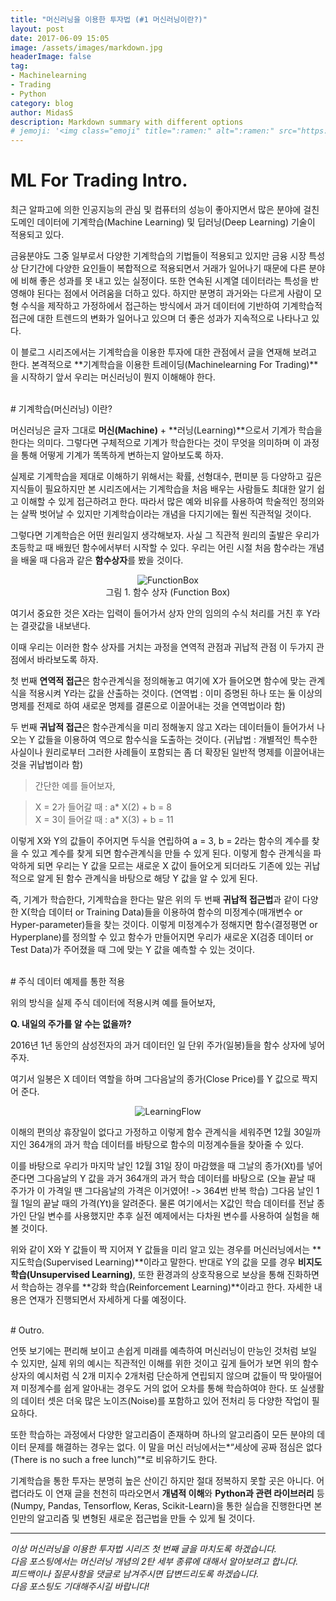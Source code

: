 ```yaml
---
title: "머신러닝을 이용한 투자법 (#1 머신러닝이란?)"
layout: post
date: 2017-06-09 15:05
image: /assets/images/markdown.jpg
headerImage: false
tag:
- Machinelearning
- Trading
- Python
category: blog
author: MidasS
description: Markdown summary with different options
# jemoji: '<img class="emoji" title=":ramen:" alt=":ramen:" src="https://assets.github.com/images/icons/emoji/unicode/1f35c.png" height="20" width="20" align="absmiddle">'
---
```


# ML For Trading Intro.

최근 알파고에 의한 인공지능의 관심 및 컴퓨터의 성능이 좋아지면서 많은 분야에 걸친 도메인 데이터에 기계학습(Machine Learning) 및 딥러닝(Deep Learning) 기술이 적용되고 있다.

 금융분야도 그중 일부로서 다양한 기계학습의 기법들이 적용되고 있지만 금융 시장 특성상 단기간에 다양한 요인들이 복합적으로 적용되면서 거래가 일어나기 때문에 다른 분야에 비해 좋은 성과를 못 내고 있는 실정이다. 또한 연속된 시계열 데이터라는 특성을 반영해야 된다는 점에서 어려움을 더하고 있다.
 하지만 분명히 과거와는 다르게 사람이 모형 수식을 제작하고 가정하에서 접근하는 방식에서 과거 데이터에 기반하여 기계학습적 접근에 대한 트렌드의 변화가 일어나고 있으며 더 좋은 성과가 지속적으로 나타나고 있다.

 이 블로그 시리즈에서는 기계학습을 이용한 투자에 대한 관점에서 글을 연재해 보려고 한다.
본격적으로 **기계학습을 이용한 트레이딩(Machinelearning For Trading)**을 시작하기 앞서 우리는 머신러닝이 뭔지 이해해야 한다.

<br/>
# 기계학습(머신러닝) 이란?

머신러닝은 글자 그대로 **머신(Machine)** + **러닝(Learning)**으로서 기계가 학습을 한다는 의미다.
그렇다면 구체적으로 기계가 학습한다는 것이 무엇을 의미하며 이 과정을 통해 어떻게 기계가 똑똑하게 변하는지 알아보도록 하자.

 실제로 기계학습을 제대로 이해하기 위해서는 확률, 선형대수, 편미분 등 다양하고 깊은 지식들이 필요하지만 본 시리즈에서는 기계학습을 처음 배우는 사람들도 최대한 알기 쉽고 이해할 수 있게 접근하려고 한다. 따라서 많은 예와 비유를 사용하여 학술적인 정의와는 살짝 벗어날 수 있지만 기계학습이라는 개념을 다지기에는 훨씬 직관적일 것이다.

 그렇다면 기계학습은 어떤 원리일지 생각해보자. 사실 그 직관적 원리의 출발은 우리가 초등학교 때 배웠던 함수에서부터 시작할 수 있다.  우리는 어린 시절 처음 함수라는 개념을 배울 때 다음과 같은 **함수상자**를 봤을 것이다.
<div align="center">
    <figure>
        <img src="{{ site.url }}/assets/images/blog/MLForTrading/FunctionBox.png"  alt="FunctionBox" />
        <figcaption>그림 1. 함수 상자 (Function Box) </figcaption>
    </figure>
</div>


여기서 중요한 것은 X라는 입력이 들어가서 상자 안의 임의의 수식 처리를 거친 후 Y라는 결괏값을 내보낸다.

이때 우리는 이러한 함수 상자를 거치는 과정을 연역적 관점과 귀납적 관점 이 두가지 관점에서 바라보도록 하자.

 첫 번째 **연역적 접근**은 함수관계식을 정의해놓고 여기에 X가 들어오면 함수에 맞는 관계식을 적용시켜 Y라는 값을 산출하는 것이다.
(연역법 : 이미 증명된 하나 또는 둘 이상의 명제를 전제로 하여 새로운 명제를 결론으로 이끌어내는 것을 연역법이라 함)

 두 번째 **귀납적 접근**은 함수관계식을 미리 정해놓지 않고 X라는 데이터들이 들어가서 나오는 Y 값들을 이용하여 역으로 함수식을 도출하는 것이다.
(귀납법 : 개별적인 특수한 사실이나 원리로부터 그러한 사례들이 포함되는 좀 더 확장된 일반적 명제를 이끌어내는 것을 귀납법이라 함)

> 간단한 예를 들어보자,

> X = 2가 들어갈 때 : a* X(2) + b = 8<br/>
> X = 3이 들어갈 때 : a* X(3) + b = 11

 이렇게 X와 Y의 값들이 주어지면 두식을 연립하여 a = 3, b = 2라는 함수의 계수를 찾을 수 있고 계수를 찾게 되면 함수관계식을 만들 수 있게 된다.
이렇게 함수 관계식을 파악하게 되면 우리는 Y 값을 모르는 새로운 X 값이 들어오게 되더라도 기존에 있는 귀납적으로 알게 된 함수 관계식을 바탕으로 해당 Y 값을 알 수 있게 된다.

 즉, 기계가 학습한다, 기계학습을 한다는 말은 위의 두 번째 **귀납적 접근법**과 같이 다양한 X(학습 데이터 or Training Data)들을 이용하여 함수의 미정계수(매개변수 or Hyper-parameter)들을 찾는 것이다.
이렇게 미정계수가 정해지면 함수(결정평면 or Hyperplane)를 정의할 수 있고 함수가 만들어지면 우리가 새로운 X(검증 데이터 or Test Data)가 주어졌을 때 그에 맞는 Y 값을 예측할 수 있는 것이다.

<br/>
# 주식 데이터 예제를 통한 적용

위의 방식을 실제 주식 데이터에 적용시켜 예를 들어보자,

**Q. 내일의 주가를 알 수는 없을까?**

2016년 1년 동안의 삼성전자의 과거 데이터인 일 단위 주가(일봉)들을 함수 상자에 넣어주자.

여기서 일봉은 X 데이터 역할을 하며 그다음날의 종가(Close Price)를 Y 값으로 짝지어 준다.

<div align="center">
        <img src="{{ site.url }}/assets/images/Blog/MLForTrading/LearningFlow.png" alt="LearningFlow" />
</div>


이해의 편의상 휴장일이 없다고 가정하고 이렇게 함수 관계식을 세워주면 12월 30일까지인 364개의 과거 학습 데이터를 바탕으로 함수의 미정계수들을 찾아줄 수 있다.

 이를 바탕으로 우리가 마지막 날인 12월 31일 장이 마감했을 때 그날의 종가(Xt)를 넣어준다면 그다음날의 Y 값을 과거 364개의 과거 학습 데이터를 바탕으로 (오늘 끝날 때 주가가 이 가격일 땐 그다음날의 가격은 이거였어! -> 364번 반복 학습) 그다음 날인 1월 1일의 끝날 때의 가격(Yt)을 알려준다. 물론 여기에서는 X값인 학습 데이터를 전날 종가인 단일 변수를 사용했지만 추후 실전 예제에서는 다차원 변수를 사용하여 실험을 해볼 것이다.

 위와 같이 X와 Y 값들이 짝 지어져 Y 값들을 미리 알고 있는 경우를 머신러닝에서는 **지도학습(Supervised Learning)**이라고 말한다. 반대로 Y의 값을 모를 경우 **비지도 학습(Unsupervised Learning)**, 또한 환경과의 상호작용으로 보상을 통해 진화하면서 학습하는 경우를 **강화 학습(Reinforcement Learning)**이라고 한다. 자세한 내용은 연재가 진행되면서 자세하게 다룰 예정이다.

<br/>
# Outro.

  언뜻 보기에는 편리해 보이고 손쉽게 미래를 예측하여 머신러닝이 만능인 것처럼 보일 수 있지만, 실제 위의 예시는 직관적인 이해를 위한 것이고 깊게 들어가 보면 위의 함수상자의 예시처럼 식 2개 미지수 2개처럼 단순하게 연립되지 않으며 값들이 딱 맞아떨어져 미정계수를 쉽게 알아내는 경우도 거의 없어 오차를 통해 학습하여야 한다. 또 실생활의 데이터 셋은 더욱 많은 노이즈(Noise)를 포함하고 있어 전처리 등 다양한 작업이 필요하다.

 또한 학습하는 과정에서 다양한 알고리즘이 존재하며 하나의 알고리즘이 모든 분야의 데이터 문제를 해결하는 경우는 없다.
이 말을 머신 러닝에서는*“세상에 공짜 점심은 없다(There is no such a free lunch)”*로 비유하기도 한다.

 기계학습을 통한 투자는 분명히 높은 산이긴 하지만 절대 정복하지 못할 곳은 아니다. 어렵더라도 이 연재 글을 천천히 따라오면서 **개념적 이해**와 **Python과 관련 라이브러리** 등(Numpy, Pandas, Tensorflow, Keras, Scikit-Learn)을 통한 실습을 진행한다면 본인만의 알고리즘 및 변형된 새로운 접근법을 만들 수 있게 될 것이다.


 ---

*이상 머신러닝을 이용한 투자법 시리즈 첫 번째 글을 마치도록 하겠습니다.<br/>
다음 포스팅에서는 머신러닝 개념의 2탄 세부 종류에 대해서 알아보려고 합니다.<br/>
피드백이나 질문사항을 댓글로 남겨주시면 답변드리도록 하겠습니다.<br/>
 다음 포스팅도 기대해주시길 바랍니다!*